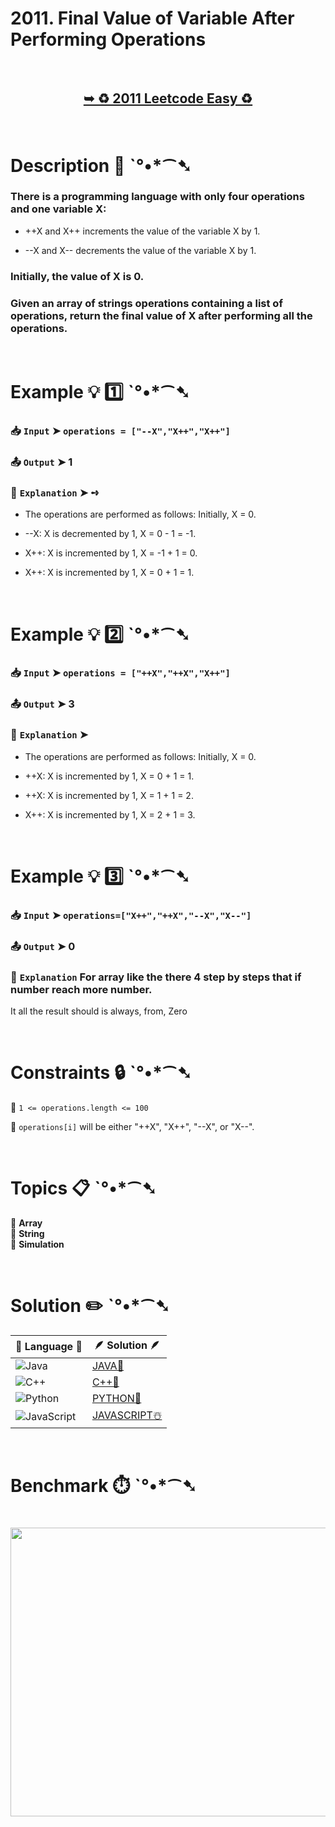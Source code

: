 # 2011. Final Value of Variable After Performing Operations

</br>

<h2 align="center"> 

<a href="https://leetcode.com/problems/final-value-of-variable-after-performing-operations/description/"><strong>➥ ♻️ 2011 Leetcode Easy ♻️ </strong></a>
</h2>

</br>

# Description 📜 ˋ°•*⁀➷

### There is a programming language with only four operations and one variable X:

- ++X and X++ increments the value of the variable X by 1.

- --X and X-- decrements the value of the variable X by 1.

### Initially, the value of X is 0.

### Given an array of strings operations containing a list of operations, return the final value of X after performing all the operations.

</br>

# Example 💡 1️⃣ ˋ°•*⁀➷

  ### 📥 `Input`  ➤ `operations = ["--X","X++","X++"]`

  ### 📤 `Output`  ➤ 1

  ### 🔦 `Explanation`  ➤ ➺
  
  - The operations are performed as follows: Initially, X = 0.

  - --X: X is decremented by 1, X = 0 - 1 = -1.

  - X++: X is incremented by 1, X = -1 + 1 = 0.

  - X++: X is incremented by 1, X = 0 + 1 = 1.

</br>

# Example 💡 2️⃣ ˋ°•*⁀➷

  ### 📥 `Input` ➤ `operations = ["++X","++X","X++"]`

  ### 📤 `Output`  ➤ 3

  ### 🔦 `Explanation` ➤
  
  - The operations are performed as follows: Initially, X = 0.

  - ++X: X is incremented by 1, X = 0 + 1 = 1.

  - ++X: X is incremented by 1, X = 1 + 1 = 2.

  - X++: X is incremented by 1, X = 2 + 1 = 3.

</br>

# Example 💡 3️⃣ ˋ°•*⁀➷

  ### 📥 `Input` ➤ `operations=["X++","++X","--X","X--"]`

  ### 📤 `Output`  ➤ 0

  ### 🔦 `Explanation` For array like the there 4 step by steps that if number reach more  number.

It all the result should is always, from, Zero

</br>

# Constraints 🔒 ˋ°•*⁀➷

🔹 `1 <= operations.length <= 100` </br>

🔹 `operations[i]` will be either "++X", "X++", "--X", or "X--". </br>

</br>

# Topics 📋 ˋ°•*⁀➷

🔸 **Array** </br>
🔸 **String** </br>
🔸 **Simulation** </br>

</br>

# Solution ✏️ ˋ°•*⁀➷

| 📒 Language 📒  | 🪶 Solution 🪶 |
| ------------- | ------------- |
|  ![Java](https://img.shields.io/badge/java-%23ED8B00.svg?style=for-the-badge&logo=openjdk&logoColor=white)  | [JAVA🍁](https://github.com/Prakhar-002/LEETCODE/blob/main/%F0%9F%8D%84%20Daily%20Challenge%202025%20%F0%9F%8D%B3/%F0%9F%94%AC%20Examine%20Thoroughly%20%F0%9F%A7%AC/10%20Oct%20%F0%9F%9B%95/20%20-%2010%20-%202025%20---%202011.%20Final%20Value%20of%20Variable%20After%20Performing%20Operations%20%E2%98%83%EF%B8%8F%20%F0%9F%8D%81%20%F0%9F%8D%B0%20%F0%9F%8E%B2/%F0%9F%8D%81JAVA%20-%202011.%20Final%20Value%20of%20Variable%20After%20Performing%20.java) |
|  ![C++](https://img.shields.io/badge/c++-%2300599C.svg?style=for-the-badge&logo=c%2B%2B&logoColor=white)  | [C++🎲](https://github.com/Prakhar-002/LEETCODE/blob/main/%F0%9F%8D%84%20Daily%20Challenge%202025%20%F0%9F%8D%B3/%F0%9F%94%AC%20Examine%20Thoroughly%20%F0%9F%A7%AC/10%20Oct%20%F0%9F%9B%95/20%20-%2010%20-%202025%20---%202011.%20Final%20Value%20of%20Variable%20After%20Performing%20Operations%20%E2%98%83%EF%B8%8F%20%F0%9F%8D%81%20%F0%9F%8D%B0%20%F0%9F%8E%B2/%F0%9F%8E%B2CPP%20-%202011.%20Final%20Value%20of%20Variable%20After%20Performing%20Op.cpp)  |
|  ![Python](https://img.shields.io/badge/python-3670A0?style=for-the-badge&logo=python&logoColor=ffdd54)    | [PYTHON🍰](https://github.com/Prakhar-002/LEETCODE/blob/main/%F0%9F%8D%84%20Daily%20Challenge%202025%20%F0%9F%8D%B3/%F0%9F%94%AC%20Examine%20Thoroughly%20%F0%9F%A7%AC/10%20Oct%20%F0%9F%9B%95/20%20-%2010%20-%202025%20---%202011.%20Final%20Value%20of%20Variable%20After%20Performing%20Operations%20%E2%98%83%EF%B8%8F%20%F0%9F%8D%81%20%F0%9F%8D%B0%20%F0%9F%8E%B2/%F0%9F%8D%B0PYTHON%20-%202011.%20Final%20Value%20of%20Variable%20After%20Performing%20.py) |
| ![JavaScript](https://img.shields.io/badge/javascript-%23323330.svg?style=for-the-badge&logo=javascript&logoColor=%23F7DF1E)   | [JAVASCRIPT☃️](https://github.com/Prakhar-002/LEETCODE/blob/main/%F0%9F%8D%84%20Daily%20Challenge%202025%20%F0%9F%8D%B3/%F0%9F%94%AC%20Examine%20Thoroughly%20%F0%9F%A7%AC/10%20Oct%20%F0%9F%9B%95/20%20-%2010%20-%202025%20---%202011.%20Final%20Value%20of%20Variable%20After%20Performing%20Operations%20%E2%98%83%EF%B8%8F%20%F0%9F%8D%81%20%F0%9F%8D%B0%20%F0%9F%8E%B2/%E2%98%83%EF%B8%8FJAVASCRIPT%20-%202011.%20Final%20Value%20of%20Variable%20After%20Perform.js) |

</br>

# Benchmark ⏱️ ˋ°•*⁀➷

<h1  align="center" >

<img src ="https://github.com/user-attachments/assets/d2bab6be-64e2-4d06-9a4b-023653de3515" width = "700px" height="462px" />

</h1>
